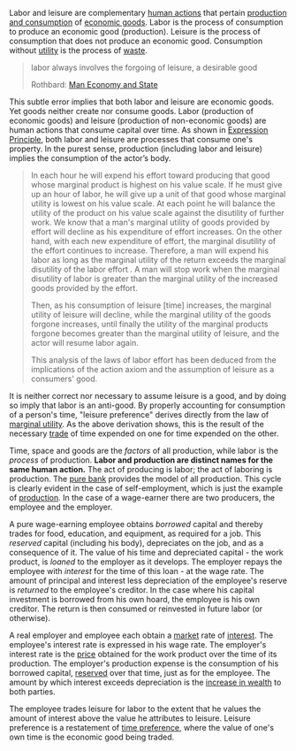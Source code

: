 Labor and leisure are complementary [human actions](https://en.wikipedia.org/wiki/Action_axiom) that pertain [production and consumption](Production-and-Consumption) of [economic goods](https://en.m.wikipedia.org/wiki/Goods_and_services). Labor is the process of consumption to produce an economic good (production). Leisure is the process of consumption that does not produce an economic good. Consumption without [utility](Glossary#utility) is the process of [waste](https://en.wikipedia.org/wiki/Waste).

> labor always involves the forgoing of leisure, a desirable good
>
> Rothbard: [Man Economy and State](https://mises.org/library/man-economy-and-state-power-and-market/html/p/926)

This subtle error implies that both labor and leisure are economic goods. Yet goods neither create nor consume goods. Labor (production of economic goods) and leisure (production of non-economic goods) are human actions that consume capital over time. As shown in [Expression Principle](https://github.com/libbitcoin/libbitcoin-system/wiki/Expression-Principle), both labor and leisure are processes that consume one's property. In the purest sense, production (including labor and leisure) implies the consumption of the actor’s body.

> In each hour he will expend his effort toward producing that good whose marginal product is highest on his value scale. If he must give up an hour of labor, he will give up a unit of that good whose marginal utility is lowest on his value scale. At each point he will balance the utility of the product on his value scale against the disutility of further work. We know that a man's marginal utility of goods provided by effort will decline as his expenditure of effort increases. On the other hand, with each new expenditure of effort, the marginal disutility of the effort continues to increase. Therefore, a man will expend his labor as long as the marginal utility of the return exceeds the marginal disutility of the labor effort . A man will stop work when the marginal disutility of labor is greater than the marginal utility of the increased goods provided by the effort.
>
> Then, as his consumption of leisure [time] increases, the marginal utility of leisure will decline, while the marginal utility of the goods forgone increases, until finally the utility of the marginal products forgone becomes greater than the marginal utility of leisure, and the actor will resume labor again.
>
> This analysis of the laws of labor effort has been deduced from the implications of the action axiom and the assumption of leisure as a consumers' good.

It is neither correct nor necessary to assume leisure is a good, and by doing so imply that labor is an anti-good. By properly accounting for consumption of a person's time, "leisure preference" derives directly from the law of [marginal utility](https://en.wikipedia.org/wiki/Marginal_utility). As the above derivation shows, this is the result of the necessary [trade](Glossary#trade) of time expended on one for time expended on the other.

Time, space and goods are the *factors* of all production, while labor is the *process* of production. **Labor and production are distinct names for the same human action.** The act of producing is labor; the act of laboring is production. The [pure bank](Pure-Bank) provides the model of all production. This cycle is clearly evident in the case of self-employment, which is just the example of [production](Production-and-Consumption). In the case of a wage-earner there are two producers, the employee and the employer.

A pure wage-earning employee obtains *borrowed* capital and thereby trades for food, education, and equipment, as required for a job. This *reserved* capital (including his body), depreciates on the job, and as a consequence of it. The value of his time and depreciated capital - the work product, is *loaned* to the employer as it develops. The employer repays the employee with *interest* for the time of this loan - at the wage rate. The amount of principal and interest less depreciation of the employee's reserve is *returned* to the employee's creditor. In the case where his capital investment is borrowed from his own hoard, the employee is his own creditor. The return is then consumed or reinvested in future labor (or otherwise).

A real employer and employee each obtain a [market](Glossary#market) rate of [interest](Glossary#interest). The employee's interest rate is expressed in his wage rate. The employer's interest rate is the [price](Glossary#price) obtained for the work product over the time of its production. The employer's production expense is the consumption of his borrowed capital, [reserved](Reservation-Principle) over that time, just as for the employee. The amount by which interest exceeds depreciation is the [increase in wealth](Depreciation-Principle) to both parties.

The employee trades leisure for labor to the extent that he values the amount of interest above the value he attributes to leisure. Leisure preference is a restatement of [time preference](Time-Preference-Fallacy), where the value of one's own time is the economic good being traded.